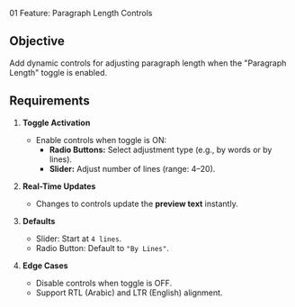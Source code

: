 01 Feature: Paragraph Length Controls

## Objective  
Add dynamic controls for adjusting paragraph length when the "Paragraph Length" toggle is enabled.

## Requirements  
1. **Toggle Activation**  
   - Enable controls when toggle is ON:  
     - **Radio Buttons:** Select adjustment type (e.g., by words or by lines).  
     - **Slider:** Adjust number of lines (range: 4–20).  

2. **Real-Time Updates**  
   - Changes to controls update the **preview text** instantly.  

3. **Defaults**  
   - Slider: Start at `4 lines`.  
   - Radio Button: Default to `"By Lines"`.  

4. **Edge Cases**  
   - Disable controls when toggle is OFF.  
   - Support RTL (Arabic) and LTR (English) alignment.  